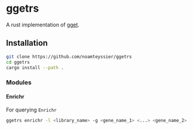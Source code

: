 # ggetrs

A rust implementation of [gget](https://github.com/pachterlab/gget).

## Installation

```bash
git clone https://github.com/noamteyssier/ggetrs
cd ggetrs
cargo install --path .
```

### Modules

#### Enrichr

For querying `Enrichr`

```bash
ggetrs enrichr -l <library_name> -g <gene_name_1> <...> <gene_name_2>
```
